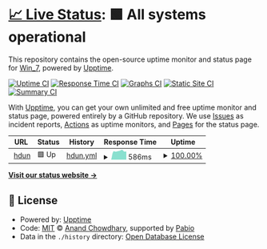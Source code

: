 # [📈 Live Status](https://W-i-n-7.github.io/hdunorg-upptime): <!--live status--> **🟩 All systems operational**

This repository contains the open-source uptime monitor and status page for [Win_7](https://W-i-n-7.github.io/hdunorg-upptime), powered by [Upptime](https://github.com/upptime/upptime).

[![Uptime CI](https://github.com/W-i-n-7/hdunorg-upptime/workflows/Uptime%20CI/badge.svg)](https://github.com/W-i-n-7/hdunorg-upptime/actions?query=workflow%3A%22Uptime+CI%22)
[![Response Time CI](https://github.com/W-i-n-7/hdunorg-upptime/workflows/Response%20Time%20CI/badge.svg)](https://github.com/W-i-n-7/hdunorg-upptime/actions?query=workflow%3A%22Response+Time+CI%22)
[![Graphs CI](https://github.com/W-i-n-7/hdunorg-upptime/workflows/Graphs%20CI/badge.svg)](https://github.com/W-i-n-7/hdunorg-upptime/actions?query=workflow%3A%22Graphs+CI%22)
[![Static Site CI](https://github.com/W-i-n-7/hdunorg-upptime/workflows/Static%20Site%20CI/badge.svg)](https://github.com/W-i-n-7/hdunorg-upptime/actions?query=workflow%3A%22Static+Site+CI%22)
[![Summary CI](https://github.com/W-i-n-7/hdunorg-upptime/workflows/Summary%20CI/badge.svg)](https://github.com/W-i-n-7/hdunorg-upptime/actions?query=workflow%3A%22Summary+CI%22)

With [Upptime](https://upptime.js.org), you can get your own unlimited and free uptime monitor and status page, powered entirely by a GitHub repository. We use [Issues](https://github.com/W-i-n-7/hdunorg-upptime/issues) as incident reports, [Actions](https://github.com/W-i-n-7/hdunorg-upptime/actions) as uptime monitors, and [Pages](https://W-i-n-7.github.io/hdunorg-upptime) for the status page.

<!--start: status pages-->
<!-- This summary is generated by Upptime (https://github.com/upptime/upptime) -->
<!-- Do not edit this manually, your changes will be overwritten -->
<!-- prettier-ignore -->
| URL | Status | History | Response Time | Uptime |
| --- | ------ | ------- | ------------- | ------ |
| <img alt="" src="https://icons.duckduckgo.com/ip3/hdun.org.ico" height="13"> [hdun](https://hdun.org) | 🟩 Up | [hdun.yml](https://github.com/W-i-n-7/hdunorg-upptime/commits/HEAD/history/hdun.yml) | <details><summary><img alt="Response time graph" src="./graphs/hdun/response-time-week.png" height="20"> 586ms</summary><br><a href="https://W-i-n-7.github.io/hdunorg-upptime/history/hdun"><img alt="Response time 829" src="https://img.shields.io/endpoint?url=https%3A%2F%2Fraw.githubusercontent.com%2FW-i-n-7%2Fhdunorg-upptime%2FHEAD%2Fapi%2Fhdun%2Fresponse-time.json"></a><br><a href="https://W-i-n-7.github.io/hdunorg-upptime/history/hdun"><img alt="24-hour response time 565" src="https://img.shields.io/endpoint?url=https%3A%2F%2Fraw.githubusercontent.com%2FW-i-n-7%2Fhdunorg-upptime%2FHEAD%2Fapi%2Fhdun%2Fresponse-time-day.json"></a><br><a href="https://W-i-n-7.github.io/hdunorg-upptime/history/hdun"><img alt="7-day response time 586" src="https://img.shields.io/endpoint?url=https%3A%2F%2Fraw.githubusercontent.com%2FW-i-n-7%2Fhdunorg-upptime%2FHEAD%2Fapi%2Fhdun%2Fresponse-time-week.json"></a><br><a href="https://W-i-n-7.github.io/hdunorg-upptime/history/hdun"><img alt="30-day response time 1099" src="https://img.shields.io/endpoint?url=https%3A%2F%2Fraw.githubusercontent.com%2FW-i-n-7%2Fhdunorg-upptime%2FHEAD%2Fapi%2Fhdun%2Fresponse-time-month.json"></a><br><a href="https://W-i-n-7.github.io/hdunorg-upptime/history/hdun"><img alt="1-year response time 829" src="https://img.shields.io/endpoint?url=https%3A%2F%2Fraw.githubusercontent.com%2FW-i-n-7%2Fhdunorg-upptime%2FHEAD%2Fapi%2Fhdun%2Fresponse-time-year.json"></a></details> | <details><summary><a href="https://W-i-n-7.github.io/hdunorg-upptime/history/hdun">100.00%</a></summary><a href="https://W-i-n-7.github.io/hdunorg-upptime/history/hdun"><img alt="All-time uptime 99.95%" src="https://img.shields.io/endpoint?url=https%3A%2F%2Fraw.githubusercontent.com%2FW-i-n-7%2Fhdunorg-upptime%2FHEAD%2Fapi%2Fhdun%2Fuptime.json"></a><br><a href="https://W-i-n-7.github.io/hdunorg-upptime/history/hdun"><img alt="24-hour uptime 100.00%" src="https://img.shields.io/endpoint?url=https%3A%2F%2Fraw.githubusercontent.com%2FW-i-n-7%2Fhdunorg-upptime%2FHEAD%2Fapi%2Fhdun%2Fuptime-day.json"></a><br><a href="https://W-i-n-7.github.io/hdunorg-upptime/history/hdun"><img alt="7-day uptime 100.00%" src="https://img.shields.io/endpoint?url=https%3A%2F%2Fraw.githubusercontent.com%2FW-i-n-7%2Fhdunorg-upptime%2FHEAD%2Fapi%2Fhdun%2Fuptime-week.json"></a><br><a href="https://W-i-n-7.github.io/hdunorg-upptime/history/hdun"><img alt="30-day uptime 100.00%" src="https://img.shields.io/endpoint?url=https%3A%2F%2Fraw.githubusercontent.com%2FW-i-n-7%2Fhdunorg-upptime%2FHEAD%2Fapi%2Fhdun%2Fuptime-month.json"></a><br><a href="https://W-i-n-7.github.io/hdunorg-upptime/history/hdun"><img alt="1-year uptime 99.95%" src="https://img.shields.io/endpoint?url=https%3A%2F%2Fraw.githubusercontent.com%2FW-i-n-7%2Fhdunorg-upptime%2FHEAD%2Fapi%2Fhdun%2Fuptime-year.json"></a></details>

<!--end: status pages-->

[**Visit our status website →**](https://W-i-n-7.github.io/hdunorg-upptime)

## 📄 License

- Powered by: [Upptime](https://github.com/upptime/upptime)
- Code: [MIT](./LICENSE) © [Anand Chowdhary](https://anandchowdhary.com), supported by [Pabio](https://pabio.com)
- Data in the `./history` directory: [Open Database License](https://opendatacommons.org/licenses/odbl/1-0/)
